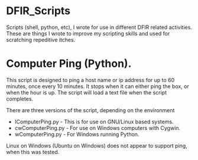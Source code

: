 # DFIR_Scripts
Scripts (shell, python, etc), I wrote for use in different DFIR related activities. These are things I wrote to improve my scripting skills and used for scratching repeditive itches.

# Computer Ping (Python).
  This script is designed to ping a host name or ip address for up to 60 minutes, once every 10 minutes. It stops when it can either ping the box, or when the hour is up. The script will load a text file when the script completes.

There are three versions of the script, depending on the environment
 * lComputerPing.py - This is for use on GNU/Linux based systems.
 * cwComputerPing.py - For use on Windows computers with Cygwin.
 * wComputerPing.py - For Windows running Python.
 
 Linux on Windows (Ubuntu on Windows) does not appear to support ping, when this was tested.
